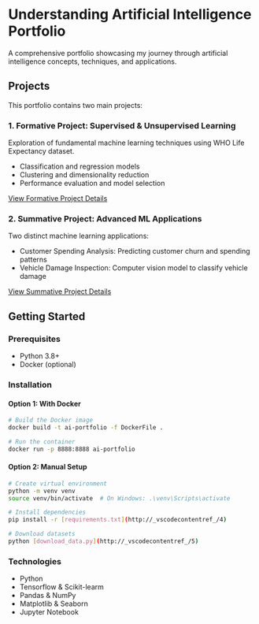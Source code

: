 # Understanding Artificial Intelligence Portfolio

A comprehensive portfolio showcasing my journey through artificial intelligence concepts, techniques, and applications.

## Projects

This portfolio contains two main projects:

### 1. Formative Project: Supervised & Unsupervised Learning

Exploration of fundamental machine learning techniques using WHO Life Expectancy dataset.

- Classification and regression models
- Clustering and dimensionality reduction
- Performance evaluation and model selection

[View Formative Project Details](Formative_2_Supervised_Unsupervised/README.md)

### 2. Summative Project: Advanced ML Applications

Two distinct machine learning applications:

- Customer Spending Analysis: Predicting customer churn and spending patterns
- Vehicle Damage Inspection: Computer vision model to classify vehicle damage

[View Summative Project Details](summative/README.md)

## Getting Started

### Prerequisites

- Python 3.8+
- Docker (optional)

### Installation

#### Option 1: With Docker

```bash
# Build the Docker image
docker build -t ai-portfolio -f DockerFile .

# Run the container
docker run -p 8888:8888 ai-portfolio
```

#### Option 2: Manual Setup

```bash
# Create virtual environment
python -m venv venv
source venv/bin/activate  # On Windows: .\venv\Scripts\activate

# Install dependencies
pip install -r [requirements.txt](http://_vscodecontentref_/4)

# Download datasets
python [download_data.py](http://_vscodecontentref_/5)
```

### Technologies

- Python
- Tensorflow & Scikit-learm
- Pandas & NumPy
- Matplotlib & Seaborn
- Jupyter Notebook
